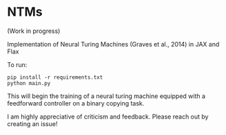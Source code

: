 # NTMs
(Work in progress)


Implementation of Neural Turing Machines (Graves et al., 2014) in JAX and Flax

To run:
```
pip install -r requirements.txt
python main.py
```


This will begin the training of a neural turing machine equipped with a feedforward controller on a binary copying task.

I am highly appreciative of criticism and feedback. Please reach out by creating an issue!
